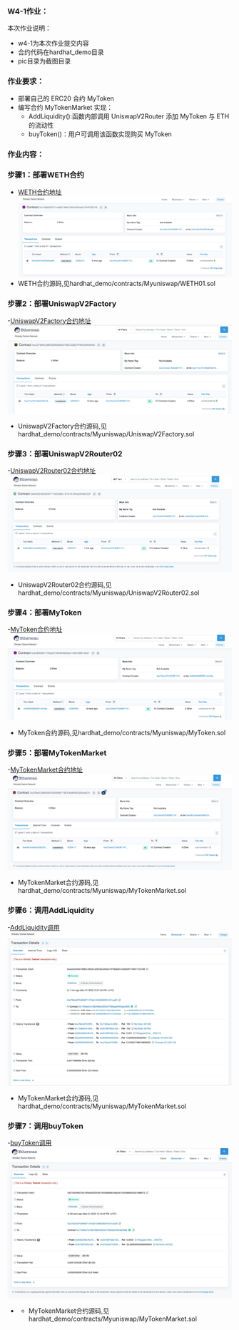 ### W4-1作业：
本次作业说明：
- w4-1为本次作业提交内容
- 合约代码在hardhat_demo目录
- pic目录为截图目录

### 作业要求：
* 部署自己的 ERC20 合约 MyToken
* 编写合约 MyTokenMarket 实现：
  * AddLiquidity():函数内部调用 UniswapV2Router 添加 MyToken 与 ETH 的流动性
  * buyToken()：用户可调用该函数实现购买 MyToken

### 作业内容：

### 步骤1：部署WETH合约
- [WETH合约地址](https://rinkeby.etherscan.io/address/0x15082567211e8951996125E44Ebebf7424F2E576)
![WETH](../pic/weth01.jpg)
- WETH合约源码,见hardhat_demo/contracts/Myuniswap/WETH01.sol

### 步骤2：部署UniswapV2Factory
-[UniswapV2Factory合约地址](https://rinkeby.etherscan.io/address/0xC27893C3BD5Ef633833758CA3827F4ffC94590AD)
![UniswapV2Factory](../pic/UniswapV2Factory.jpg)
- UniswapV2Factory合约源码,见hardhat_demo/contracts/Myuniswap/UniswapV2Factory.sol

### 步骤3：部署UniswapV2Router02
-[UniswapV2Router02合约地址](https://rinkeby.etherscan.io/address/0x843254Bc9D3F714633d8c1E741A154ad9C9d53d7)
![UniswapV2Router02](../pic/UniswapV2Router02.jpg)
- UniswapV2Router02合约源码,见hardhat_demo/contracts/Myuniswap/UniswapV2Router02.sol

### 步骤4：部署MyToken
-[MyToken合约地址](https://rinkeby.etherscan.io/address/0x9cBf53811f76a35700f4646b92e14397d8674b27)
![MyToken](../pic/Mytoken.jpg)
- MyToken合约源码,见hardhat_demo/contracts/Myuniswap/MyToken.sol

### 步骤5：部署MyTokenMarket
-[MyTokenMarket合约地址](https://rinkeby.etherscan.io/address/0xC6fe2C8B0594D50099B779E43fa8f45E32b0aE21)
![MyTokenMarket](../pic/MyTokenMarket.jpg)
- MyTokenMarket合约源码,见hardhat_demo/contracts/Myuniswap/MyTokenMarket.sol

### 步骤6：调用AddLiquidity
-[AddLiquidity调用](https://rinkeby.etherscan.io/tx/0xaa2a2044b78f8bc785de1af52f3ac49dab1df78dbd61c5ddb3917849772a706f)
![AddLiquidity](../pic/AddLiquidity.jpg)
- MyTokenMarket合约源码,见hardhat_demo/contracts/Myuniswap/MyTokenMarket.sol

### 步骤7：调用buyToken
-[buyToken调用](https://rinkeby.etherscan.io/tx/0x07d034bfb7b515ffbed3205fcd01f506a686ec48adcb1204a8684b53b1b88b70)
![buyToken](../pic/buyToken.jpg)
- - MyTokenMarket合约源码,见hardhat_demo/contracts/Myuniswap/MyTokenMarket.sol


